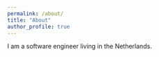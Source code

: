```yaml
---
permalink: /about/
title: "About"
author_profile: true
---
```


I am a software engineer living in the Netherlands.
